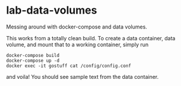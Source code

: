 # lab-data-volumes
Messing around with docker-compose and data volumes. 

This works from a totally clean build. To create a data container, data volume,
and mount that to a working container, simply run

```
docker-compose build
docker-compose up -d
docker exec -it gostuff cat /config/config.conf
```

and voila! You should see sample text from the data container. 
